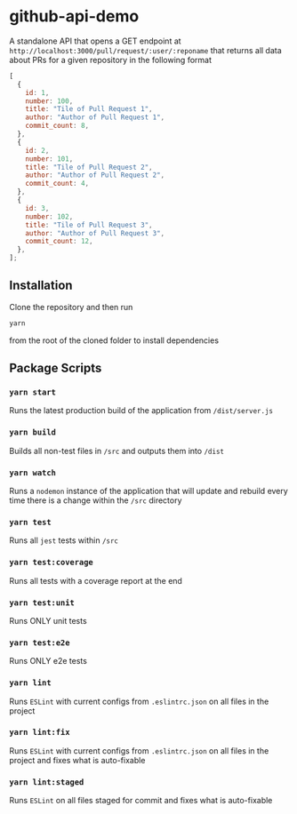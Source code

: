 # github-api-demo

A standalone API that opens a GET endpoint at `http://localhost:3000/pull/request/:user/:reponame` that returns all data about PRs for a given repository in the following format

```js
[
  {
    id: 1,
    number: 100,
    title: "Tile of Pull Request 1",
    author: "Author of Pull Request 1",
    commit_count: 8,
  },
  {
    id: 2,
    number: 101,
    title: "Tile of Pull Request 2",
    author: "Author of Pull Request 2",
    commit_count: 4,
  },
  {
    id: 3,
    number: 102,
    title: "Tile of Pull Request 3",
    author: "Author of Pull Request 3",
    commit_count: 12,
  },
];
```

## Installation

Clone the repository and then run

```bash
yarn
```

from the root of the cloned folder to install dependencies

## Package Scripts

### `yarn start`

Runs the latest production build of the application from `/dist/server.js`

### `yarn build`

Builds all non-test files in `/src` and outputs them into `/dist`

### `yarn watch`

Runs a `nodemon` instance of the application that will update and rebuild every time there is a change within the `/src` directory

### `yarn test`

Runs all `jest` tests within `/src`

### `yarn test:coverage`

Runs all tests with a coverage report at the end

### `yarn test:unit`

Runs ONLY unit tests

### `yarn test:e2e`

Runs ONLY e2e tests

### `yarn lint`

Runs `ESLint` with current configs from `.eslintrc.json` on all files in the project

### `yarn lint:fix`

Runs `ESLint` with current configs from `.eslintrc.json` on all files in the project and fixes what is auto-fixable

### `yarn lint:staged`

Runs `ESLint` on all files staged for commit and fixes what is auto-fixable
